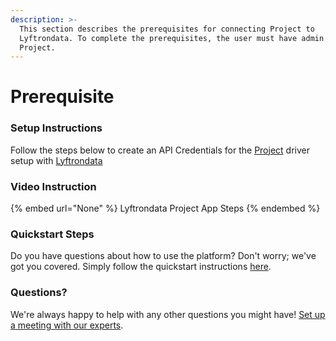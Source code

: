 ```yaml
---
description: >-
  This section describes the prerequisites for connecting Project to
  Lyftrondata. To complete the prerequisites, the user must have admin access to
  Project.
---
```


# Prerequisite

<mark style="color:blue;"></mark>

### Setup Instructions

Follow the steps below to create an API Credentials for the [Project](None) driver setup with [Lyftrondata](https://www.lyftrondata.com)

### Video Instruction

{% embed url="None" %}
Lyftrondata Project App Steps
{% endembed %}

### Quickstart Steps

Do you have questions about how to use the platform? Don't worry; we've got you covered. Simply follow the quickstart instructions [here](README.md).

### Questions? <a href="#questions" id="questions"></a>

We're always happy to help with any other questions you might have! [Set up a meeting with our experts](https://www.lyftrondata.com/book-a-meeting/).

